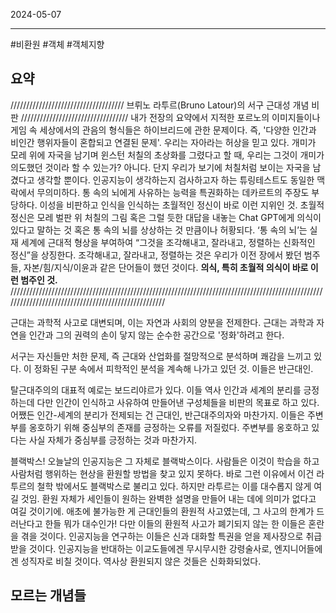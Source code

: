


2024-05-07

----
#비환원 #객체 #객체지향 

## 요약
//////////////////////////////////// 브뤼노 라투르(Bruno Latour)의 서구 근대성 개념 비판 //////////////////////////////////
내가 전장의 요약에서 지적한 포르노의 이미지들이나 게임 속 세상에서의 관음의 형식들은 하이브리드에 관한 문제이다.
즉, '다양한 인간과 비인간 행위자들이 혼합되고 연결된 문제'.
우리는 자아라는 허상을 믿고 있다. 
개미가 모레 위에 자국을 남기며 윈스턴 처칠의 초상화를 그렸다고 할 때, 우리는 그것이 개미가 의도했던 것이라 할 수 있는가?
아니다. 
단지 우리가 보기에 처칠처럼 보이는 자국을 남겼다고 생각할 뿐이다. 
인공지능이 생각하는지 검사하고자 하는 튜링테스트도 동일한 맥락에서 무의미하다.
통 속의 뇌에게 사유하는 능력을 특권화하는 데카르트의 주장도 부당하다. 
이성을 비판하고 인식을 인식하는 초월적인 정신이 바로 이런 지위인 것.
초월적 정신은 모레 벌판 위 처칠의 그림 혹은 그럴 듯한 대답을 내놓는 Chat GPT에게 의식이 있다고 말하는 것 혹은 통 속의 뇌를 상상하는 것 만큼이나 허황되다. 
‘통 속의 뇌’는 실재 세계에 근대적 형상을 부여하여 “그것을 조각해내고, 잘라내고, 정렬하는 신화적인 정신”을 상징한다.
조각해내고, 잘라내고, 정렬하는 것은 우리가 이전 장에서 봤던 범주들, 자본/힘/지식/이윤과 같은 단어들이 했던 것이다.
**의식, 특히 초월적 의식이 바로 이런 범주인 것.**
////////////////////////////////////////////////////////////////////////////////////////////////////////////////////////////////////////////////////

근대는 과학적 사고로 대변되며, 이는 자연과 사회의 양분을 전제한다.
근대는 과학과 자연을 인간과 그의 권력의 손이 닿지 않는 순수한 공간으로 '정화'하려고 한다. 

서구는 자신들만 처한 문제, 즉 근대와 산업화를 절망적으로 분석하며 쾌감을 느끼고 있다. 
이 정화된 구분 속에서 피학적인 분석을 계속해 나가고 있던 것.
이들은 반근대인. 

탈근대주의의 대표적 예로는 보드리야르가 있다.
이들 역사 인간과 세계의 분리를 긍정하는데 다만 인간이 인식하고 사유하여 만들어낸 구성체들을 비판의 목표로 하고 있다. 
어쨌든 인간-세계의 분리가 전제되는 건 근대인, 반근대주의자와 마찬가지.
이들은 주변부를 옹호하기 위해 중심부의 존재를 긍정하는 오류를 저질렀다. 
주변부를 옹호하고 있다는 사실 자체가 중심부를 긍정하는 것과 마찬가지.

블랙박스! 
오늘날의 인공지능은 그 자체로 블랙박스이다.
사람들은 이것이 학습을 하고 사람처럼 행위하는 현상을 환원할 방법을 찾고 있지 못하다.
바로 그런 이유에서 이건 라투르의 철학 밖에서도 블랙박스로 불리고 있다.
하지만 라투르는 이를 대수롭지 않게 여길 것임.
환원 자체가 세인들이 원하는 완벽한 설명을 만들어 내는 데에 의미가 없다고 여길 것이기에.
애초에 불가능한 게 근대인들의 환원적 사고였는데, 그 사고의 한계가 드러난다고 한들 뭐가 대수인가!
다만 이들의 환원적 사고가 폐기되지 않는 한 이들은 혼란을 겪을 것이다.
인공지능을 연구하는 이들은 신과 대화할 특권을 얻을 제사장으로 취급받을 것이다.
인공지능을 반대하는 이교도들에겐 무시무시한 강령술사로, 엔지니어들에겐 성직자로 비칠 것이다.
역사상 환원되지 않은 것들은 신화화되었다.

## 모르는 개념들
